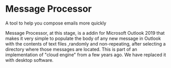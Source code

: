 # Message Processor
A tool to help you compose emails more quickly

Message Processor, at this stage, is a addin for Microsoft Outlook 2019 that makes it very simple to populate the body of any new message in Outlook with the contents of text files ,randomly and non-repeating, after selecting a directory where those messages are located. This is part of an implementation of "cloud engine" from a few years ago. We have replaced it with desktop software. 
